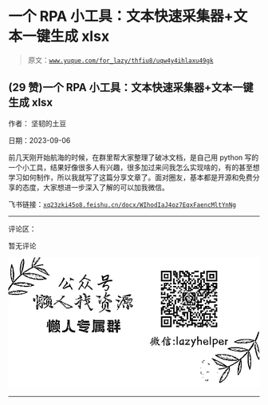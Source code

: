 # 一个 RPA 小工具：文本快速采集器+文本一键生成 xlsx

> 原文：[`www.yuque.com/for_lazy/thfiu8/uqw4y4ihlaxu49gk`](https://www.yuque.com/for_lazy/thfiu8/uqw4y4ihlaxu49gk)

## (29 赞)一个 RPA 小工具：文本快速采集器+文本一键生成 xlsx

作者： 坚韧的土豆

日期：2023-09-06

前几天刚开始航海的时候，在群里帮大家整理了破冰文档，是自己用 python 写的一个小工具，结果好像很多人有兴趣，很多加过来问我怎么实现啥的，有的甚至想学习如何制作，所以我就写了这篇分享文章了。面对圈友，基本都是开源和免费分享的态度，大家想进一步深入了解的可以加我微信。

飞书链接：[`xq23zki45o8.feishu.cn/docx/WIhodIaJ4oz7EqxFaencMltYnNg`](https://xq23zki45o8.feishu.cn/docx/WIhodIaJ4oz7EqxFaencMltYnNg)

* * *

评论区：

暂无评论

![](img/1c37d505930596d12a88ab23e11aa07a.png)

* * *